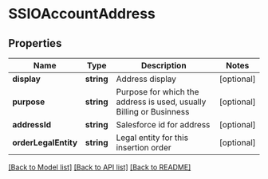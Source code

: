 # SSIOAccountAddress

## Properties
Name | Type | Description | Notes
------------ | ------------- | ------------- | -------------
**display** | **string** | Address display | [optional] 
**purpose** | **string** | Purpose for which the address is used, usually Billing or Businness | [optional] 
**addressId** | **string** | Salesforce id for address | [optional] 
**orderLegalEntity** | **string** | Legal entity for this insertion order | [optional] 

[[Back to Model list]](../README.md#documentation-for-models) [[Back to API list]](../README.md#documentation-for-api-endpoints) [[Back to README]](../README.md)


